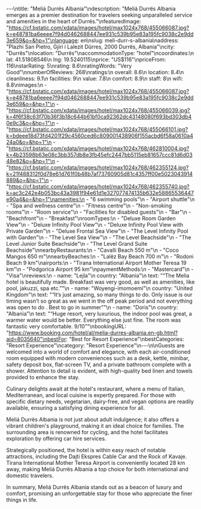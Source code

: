 ---\ntitle: "Meliá Durrës Albania"\ndescription: "Meliá Durrës Albania emerges as a premier destination for travelers seeking unparalleled service and amenities in the heart of Durrës."\nfeaturedImage: "https://cf.bstatic.com/xdata/images/hotel/max1024x768/455066087.jpg?k=e48781ba6eeee7f94d0462688447ee931c539b95e83a195fc9038c2e9dd3e659&o=&hp=1"\nlanguage: en\nslug: meli-durr-s-albania\naddress: "Plazhi San Pietro, Gjiri i Lalezit Dürres, 2000 Durrës, Albania"\ncity: "Durrës"\nlocation: "Durrës"\naccommodationType: "hotel"\ncoordinates:\n  lat: 41.51808546\n  lng: 19.5240115\nprice: "US$116"\npriceFrom: 116\nstarRating: 5\nrating: 8.6\nratingWords: "Very Good"\nnumberOfReviews: 268\nratings:\n  overall: 8.6\n  location: 8.4\n  cleanliness: 9.1\n  facilities: 9\n  value: 7.8\n  comfort: 8.9\n  staff: 8\n  wifi: 8.8\nimages:\n  - "https://cf.bstatic.com/xdata/images/hotel/max1024x768/455066087.jpg?k=e48781ba6eeee7f94d0462688447ee931c539b95e83a195fc9038c2e9dd3e659&o=&hp=1"\n  - "https://cf.bstatic.com/xdata/images/hotel/max1024x768/455066039.jpg?k=4f6f38c63f70b36f3b18c644b61bf0ca92362dc43148080f693bd303db40e9c3&o=&hp=1"\n  - "https://cf.bstatic.com/xdata/images/hotel/max1024x768/455066101.jpg?k=bdeee18d73fd4201f29c4560ced6c809001438906f155acbd6f58a0610a424a0&o=&hp=1"\n  - "https://cf.bstatic.com/xdata/images/hotel/max1024x768/462810004.jpg?k=4b23598b63e08c3bb357db8e3fb45efc2447bb5115eb81657ccc81d6d0348e82&o=&hp=1"\n  - "https://cf.bstatic.com/xdata/images/hotel/max1024x768/462355124.jpg?k=21f488312f0d78e61d761f0b48b7af73760905d81c4357ff00e5023043914889&o=&hp=1"\n  - "https://cf.bstatic.com/xdata/images/hotel/max1024x768/462355740.jpg?k=ac3c242e4b053bc43a3981f94e61d1e327077474135b632e58865536447e90a4&o=&hp=1"\namenities:\n  - "6 swimming pools"\n  - "Airport shuttle"\n  - "Spa and wellness centre"\n  - "Fitness centre"\n  - "Non-smoking rooms"\n  - "Room service"\n  - "Facilities for disabled guests"\n  - "Bar"\n  - "Beachfront"\n  - "Breakfast"\nroomTypes:\n  - "Deluxe Room Garden View"\n  - "Deluxe Infinity Pool View"\n  - "Deluxe Infinity Pool View with Private Garden"\n  - "Deluxe Frontal Sea View"\n  - "The Level Infinity Pool with Garden"\n  - "The Level Sea View"\n  - "The Level Beachside"\n  - "The Level Junior Suite Beachside"\n  - "The Level Grand Suite Beachside"\nnearbyRestaurants:\n  - "Cavalli Beach 550 m"\n  - "Coco Mangos 650 m"\nnearbyBeaches:\n  - "Lalëz Bay Beach 700 m"\n  - "Rodoni Beach 9 km"\nairports:\n  - "Tirana International Airport Mother Teresa 19 km"\n  - "Podgorica Airport 95 km"\npaymentMethods:\n  - "Mastercard"\n  - "Visa"\nreviews:\n  - name: "Lejla"\n    country: "Albania"\n    text: "“The Melia hotel is beautifully made. Breakfast was very good, as well as amenities, like pool, jakuzzi, spa etc.”"\n  - name: "Woyengi-imomoemi"\n    country: "United Kingdom"\n    text: "“It’s just amazing, so many things to do. Only issue is our timing wasn’t so great as we went in the off peak period and not everything was open to do . Best to go in summer”"\n  - name: "Doris"\n    country: "Albania"\n    text: "“Huge resort, very luxurious, the indoor pool was great, a warmer water would be better. Everything else just fine. The room was fantastic very comfortable. 9/10”"\nbookingURL: "https://www.booking.com/hotel/al/melia-durres-albania.en-gb.html?aid=8035640"\nbestFor: "Best for Resort Experience"\nbestCategories: "Resort Experience"\ncategory: "Resort Experience"\n---\n\nGuests are welcomed into a world of comfort and elegance, with each air-conditioned room equipped with modern conveniences such as a desk, kettle, minibar, safety deposit box, flat-screen TV, and a private bathroom complete with a shower. Attention to detail is evident, with high-quality bed linen and towels provided to enhance the stay.

Culinary delights await at the hotel's restaurant, where a menu of Italian, Mediterranean, and local cuisine is expertly prepared. For those with specific dietary needs, vegetarian, dairy-free, and vegan options are readily available, ensuring a satisfying dining experience for all.

Meliá Durrës Albania is not just about adult indulgence; it also offers a vibrant children's playground, making it an ideal choice for families. The surrounding area is renowned for cycling, and the hotel facilitates exploration by offering car hire services.

Strategically positioned, the hotel is within easy reach of notable attractions, including the Dajti Ekspres Cable Car and the Rock of Kavaje. Tirana International Mother Teresa Airport is conveniently located 28 km away, making Meliá Durrës Albania a top choice for both international and domestic travelers.

In summary, Meliá Durrës Albania stands out as a beacon of luxury and comfort, promising an unforgettable stay for those who appreciate the finer things in life.